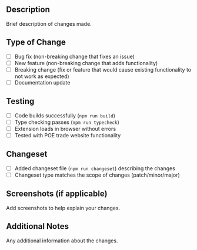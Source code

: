## Description
Brief description of changes made.

## Type of Change
- [ ] Bug fix (non-breaking change that fixes an issue)
- [ ] New feature (non-breaking change that adds functionality)
- [ ] Breaking change (fix or feature that would cause existing functionality to not work as expected)
- [ ] Documentation update

## Testing
- [ ] Code builds successfully (`npm run build`)
- [ ] Type checking passes (`npm run typecheck`)
- [ ] Extension loads in browser without errors
- [ ] Tested with POE trade website functionality

## Changeset
- [ ] Added changeset file (`npm run changeset`) describing the changes
- [ ] Changeset type matches the scope of changes (patch/minor/major)

## Screenshots (if applicable)
Add screenshots to help explain your changes.

## Additional Notes
Any additional information about the changes.